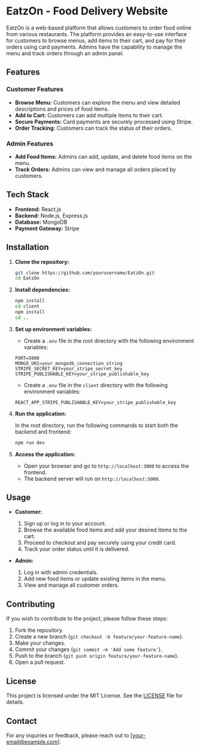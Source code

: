 # EatzOn - Food Delivery Website

EatzOn is a web-based platform that allows customers to order food online from various restaurants. The platform provides an easy-to-use interface for customers to browse menus, add items to their cart, and pay for their orders using card payments. Admins have the capability to manage the menu and track orders through an admin panel.

## Features

### Customer Features
- **Browse Menu:** Customers can explore the menu and view detailed descriptions and prices of food items.
- **Add to Cart:** Customers can add multiple items to their cart.
- **Secure Payments:** Card payments are securely processed using Stripe.
- **Order Tracking:** Customers can track the status of their orders.

### Admin Features
- **Add Food Items:** Admins can add, update, and delete food items on the menu.
- **Track Orders:** Admins can view and manage all orders placed by customers.

## Tech Stack

- **Frontend:** React.js
- **Backend:** Node.js, Express.js
- **Database:** MongoDB
- **Payment Gateway:** Stripe

## Installation

1. **Clone the repository:**
    ```bash
    git clone https://github.com/yourusername/EatzOn.git
    cd EatzOn
    ```

2. **Install dependencies:**
    ```bash
    npm install
    cd client
    npm install
    cd ..
    ```

3. **Set up environment variables:**
   - Create a `.env` file in the root directory with the following environment variables:
    ```plaintext
    PORT=5000
    MONGO_URI=your_mongodb_connection_string
    STRIPE_SECRET_KEY=your_stripe_secret_key
    STRIPE_PUBLISHABLE_KEY=your_stripe_publishable_key
    ```
   - Create a `.env` file in the `client` directory with the following environment variables:
    ```plaintext
    REACT_APP_STRIPE_PUBLISHABLE_KEY=your_stripe_publishable_key
    ```

4. **Run the application:**

    In the root directory, run the following commands to start both the backend and frontend:
    ```bash
    npm run dev
    ```

5. **Access the application:**
    - Open your browser and go to `http://localhost:3000` to access the frontend.
    - The backend server will run on `http://localhost:5000`.

## Usage

- **Customer:**
  1. Sign up or log in to your account.
  2. Browse the available food items and add your desired items to the cart.
  3. Proceed to checkout and pay securely using your credit card.
  4. Track your order status until it is delivered.

- **Admin:**
  1. Log in with admin credentials.
  2. Add new food items or update existing items in the menu.
  3. View and manage all customer orders.

## Contributing

If you wish to contribute to the project, please follow these steps:

1. Fork the repository.
2. Create a new branch (`git checkout -b feature/your-feature-name`).
3. Make your changes.
4. Commit your changes (`git commit -m 'Add some feature'`).
5. Push to the branch (`git push origin feature/your-feature-name`).
6. Open a pull request.

## License

This project is licensed under the MIT License. See the [LICENSE](LICENSE) file for details.

## Contact

For any inquiries or feedback, please reach out to [your-email@example.com].

